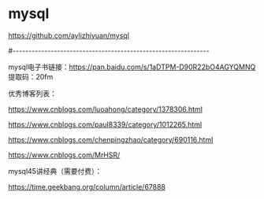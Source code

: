 # mysql
https://github.com/aylizhiyuan/mysql

#--------------------------------------------------------------

mysql电子书链接：https://pan.baidu.com/s/1aDTPM-D90R22bO4AGYQMNQ 
提取码：20fm 

优秀博客列表：

https://www.cnblogs.com/luoahong/category/1378306.html

https://www.cnblogs.com/paul8339/category/1012265.html

https://www.cnblogs.com/chenpingzhao/category/690116.html

https://www.cnblogs.com/MrHSR/

mysql45讲经典（需要付费）：

https://time.geekbang.org/column/article/67888

